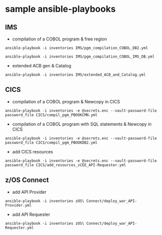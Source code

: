 # sample ansible-playbooks

## IMS
- compilation of a COBOL program & free region

`ansible-playbook -i inventories IMS/pgm_compilation_COBOL_DB2.yml`

`ansible-playbook -i inventories IMS/pgm_compilation_COBOL_IMS_DB.yml`

- extended ACB gen & Catalog

`ansible-playbook -i inventories IMS/extended_ACB_and_Catalog.yml`

## CICS
- compilation of a COBOL program & Newcopy in CICS

`ansible-playbook -i inventories -e @secrets.enc --vault-password-file password_file CICS/compil_pgm_PBOOKCMN.yml`
- compilation of a COBOL program with SQL statements & Newcopy in CICS

`ansible-playbook -i inventories -e @secrets.enc --vault-password-file password_file CICS/compil_pgm_PBOOKDB2.yml`
- add CICS resources

`ansible-playbook -i inventories -e @secrets.enc --vault-password-file password_file CICS/add_resources_zCEE_API-Requester.yml`

## z/OS Connect
- add API Provider

`ansible-playbook -i inventories zOS\ Connect/deploy_war_API-Provider.yml`

- add API Requester

`ansible-playbook -i inventories zOS\ Connect/deploy_war_API-Requester.yml`
